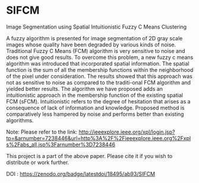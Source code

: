 # SIFCM
Image Segmentation using Spatial Intuitionistic Fuzzy C Means Clustering

A fuzzy algorithm is presented for image segmentation of 2D gray scale images whose quality have been degraded by various kinds of noise. Traditional Fuzzy C Means (FCM) algorithm is very sensitive to noise and does not give good results. To overcome this problem, a new fuzzy c means algorithm was introduced that incorporated spatial information. The spatial function is the sum of all the membership functions within the neighborhood of the pixel
under consideration. The results showed that this approach was not as sensitive to noise as compared to the traditi-onal FCM algorithm and yielded better results. The algorithm we have proposed adds an intuitionistic approach in the membership function of the existing spatial FCM (sFCM). Intuitionistic refers to the degree of hesitation that arises as a consequence of lack of information and knowledge. Proposed method is comparatively less hampered by noise and performs better than existing algorithms.

Note:
Please refer to the link: http://ieeexplore.ieee.org/xpl/login.jsp?tp=&arnumber=7238446&url=http%3A%2F%2Fieeexplore.ieee.org%2Fxpls%2Fabs_all.jsp%3Farnumber%3D7238446

This project is a part of the above paper. Please cite it if you wish to distribute or work further.

DOI : https://zenodo.org/badge/latestdoi/18495/ab93/SIFCM

